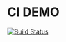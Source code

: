 # CI DEMO

[![Build Status](https://travis-ci.org/zhengjunxin/CI_demo.svg?branch=master)](https://travis-ci.org/zhengjunxin/CI_demo)

